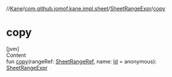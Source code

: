 //[Kane](../../index.md)/[com.github.jomof.kane.impl.sheet](../index.md)/[SheetRangeExpr](index.md)/[copy](copy.md)



# copy  
[jvm]  
Content  
fun [copy](copy.md)(rangeRef: [SheetRangeRef](../../com.github.jomof.kane.impl/-sheet-range-ref/index.md), name: [Id](../../com.github.jomof.kane.impl/index.md#%5Bcom.github.jomof.kane.impl%2FId%2F%2F%2FPointingToDeclaration%2F%5D%2FClasslikes%2F-1533330156) = anonymous): [SheetRangeExpr](index.md)  



